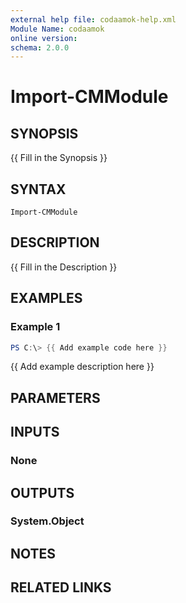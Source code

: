 ```yaml
---
external help file: codaamok-help.xml
Module Name: codaamok
online version:
schema: 2.0.0
---
```


# Import-CMModule

## SYNOPSIS
{{ Fill in the Synopsis }}

## SYNTAX

```
Import-CMModule
```

## DESCRIPTION
{{ Fill in the Description }}

## EXAMPLES

### Example 1
```powershell
PS C:\> {{ Add example code here }}
```

{{ Add example description here }}

## PARAMETERS

## INPUTS

### None
## OUTPUTS

### System.Object
## NOTES

## RELATED LINKS
